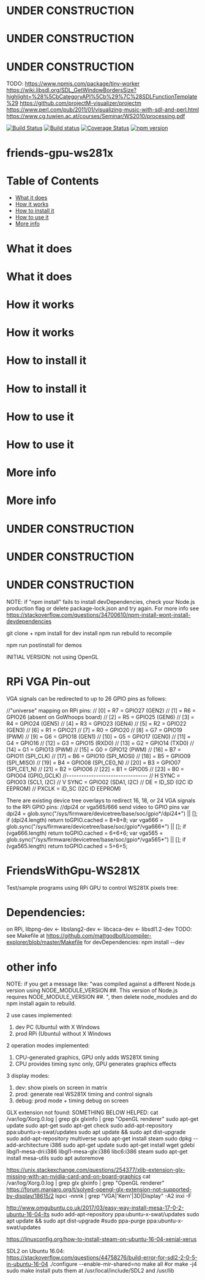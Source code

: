 # UNDER CONSTRUCTION
# UNDER CONSTRUCTION
# UNDER CONSTRUCTION


TODO:
https://www.npmjs.com/package/tiny-worker
https://wiki.libsdl.org/SDL_GetWindowBordersSize?highlight=%28%5CbCategoryAPI%5Cb%29%7C%28SDLFunctionTemplate%29
https://github.com/projectM-visualizer/projectm
https://www.perl.com/pub/2011/01/visualizing-music-with-sdl-and-perl.html
https://www.cg.tuwien.ac.at/courses/Seminar/WS2010/processing.pdf



[![Build Status](https://travis-ci.org/djulien/friends-gpu-ws281x.svg?branch=master)](https://travis-ci.org/djulien/friends-gpu-ws281x) 
[![Build status](https://ci.appveyor.com/api/projects/status/tbd/branch/master?svg=true)](https://ci.appveyor.com/project/djulien/friends-gp4-ws281x/branch/master) 
[![Coverage Status](https://coveralls.io/repos/djulien/friends-gpu-ws281x/badge.svg?branch=master&service=github)](https://coveralls.io/github/djulien/friends-gpu-ws281x?branch=master) 
[![npm version](https://badge.fury.io/js/tbd.svg)](http://badge.fury.io/js/tbd)

friends-gpu-ws281x
========

# Table of Contents
* [What it does](#what-it-does)
* [How it works](#how-it-works)
* [How to install it](#how-to-install-it)
* [How to use it](#how-to-use-it)
* [More info](#more-info)

What it does
============

# What it does

How it works
============

# How it works

How to install it
=================

# How to install it

How to use it
=============

# How to use it

More info
=========

# More info

# UNDER CONSTRUCTION
# UNDER CONSTRUCTION
# UNDER CONSTRUCTION

NOTE: if "npm install" fails to install devDependencies, check your Node.js production flag or delete package-lock.json and try again.
For more info see https://stackoverflow.com/questions/34700610/npm-install-wont-install-devdependencies

git clone + npm install for dev install
npm run rebuild to recompile

npm run postinstall for demos

INITIAL VERSION: not using OpenGL

# RPi VGA Pin-out
VGA signals can be redirected to up to 26 GPIO pins as follows:

//"universe" mapping on RPi pins:
// [0] = R7 = GPIO27 (GEN2)
// [1] = R6 = GPIO26 (absent on GoWhoops board)
// [2] = R5 = GPIO25 (GEN6)
// [3] = R4 = GPIO24 (GEN5)
// [4] = R3 = GPIO23 (GEN4)
// [5] = R2 = GPIO22 (GEN3)
// [6] = R1 = GPIO21
// [7] = R0 = GPIO20
// [8] = G7 = GPIO19 (PWM)
// [9] = G6 = GPIO18 (GEN1)
// [10] = G5 = GPIO17 (GEN0)
// [11] = G4 = GPIO16
// [12] = G3 = GPIO15 (RXD0)
// [13] = G2 = GPIO14 (TXD0)
// [14] = G1 = GPIO13 (PWM)
// [15] = G0 = GPIO12 (PWM)
// [16] = B7 = GPIO11 (SPI_CLK)
// [17] = B6 = GPIO10 (SPI_MOSI)
// [18] = B5 = GPIO09 (SPI_MISO)
// [19] = B4 = GPIO08 (SPI_CE0_N)
// [20] = B3 = GPIO07 (SPI_CE1_N)
// [21] = B2 = GPIO06
// [22] = B1 = GPIO05
// [23] = B0 = GPIO04 (GPIO_GCLK)
//---------------------------------
//    H SYNC = GPIO03 (SCL1, I2C)
//    V SYNC = GPIO02 (SDA1, I2C)
//        DE = ID_SD (I2C ID EEPROM)
//     PXCLK = ID_SC (I2C ID EEPROM)

There are existing device tree overlays to redirect 16, 18, or 24 VGA signals to the RPi GPIO pins:
//dpi24 or vga565/666 send video to GPIO pins
    var dpi24 = glob.sync("/sys/firmware/devicetree/base/soc/gpio*/dpi24*") || [];
    if (dpi24.length) return toGPIO.cached = 8+8+8;
    var vga666 = glob.sync("/sys/firmware/devicetree/base/soc/gpio*/vga666*") || [];
    if (vga666.length) return toGPIO.cached = 6+6+6;
    var vga565 = glob.sync("/sys/firmware/devicetree/base/soc/gpio*/vga565*") || [];
    if (vga565.length) return toGPIO.cached = 5+6+5;

# FriendsWithGpu-WS281X
Test/sample programs using RPi GPU to control WS281X pixels
tree:

# Dependencies:
on RPi, libpng-dev <- libslang2-dev <- libcaca-dev <- libsdl1.2-dev
TODO: see Makefile at https://github.com/mattgodbolt/compiler-explorer/blob/master/Makefile
for devDependencies:
npm install --dev

# other info
NOTE: if you get a message like:
"was compiled against a different Node.js version using
NODE_MODULE_VERSION ##. This version of Node.js requires
NODE_MODULE_VERSION ##. ", then
delete node_modules and do npm install again to rebuild.

2 use cases implemented:
1. dev PC (Ubuntu) with X Windows
2. prod RPi (Ubuntu) without X Windows

2 operation modes implemented:
1. CPU-generated graphics, GPU only adds WS281X timing
2. CPU provides timing sync only, GPU generates graphics effects

3 display modes:
1. dev: show pixels on screen in matrix
2. prod: generate real WS281X timing and control signals
3. debug: prod mode + timing debug on screen

GLX extension not found:
SOMETHING BELOW HELPED:
cat /var/log/Xorg.0.log | grep glx
glxinfo | grep "OpenGL renderer"
sudo apt-get update
sudo apt-get 
sudo apt-get  check
sudo add-apt-repository ppa:ubuntu-x-swat/updates
sudo apt update && sudo apt dist-upgrade
sudo add-apt-repository multiverse
sudo apt-get install steam
sudo dpkg --add-architecture i386
sudo apt-get update
sudo apt-get install wget gdebi libgl1-mesa-dri:i386 libgl1-mesa-glx:i386 libc6:i386
steam
sudo apt-get install mesa-utils
sudo apt autoremove


https://unix.stackexchange.com/questions/254377/xlib-extension-glx-missing-with-an-nvidia-card-and-on-board-graphics
cat /var/log/Xorg.0.log | grep glx
glxinfo | grep "OpenGL renderer"
https://forum.manjaro.org/t/solved-opengl-glx-extension-not-supported-by-display/18615/2
lspci -nnnk | grep "VGA\|'Kern'\|3D\|Display" -A2
inxi -F

http://www.omgubuntu.co.uk/2017/03/easy-way-install-mesa-17-0-2-ubuntu-16-04-lts
sudo add-apt-repository ppa:ubuntu-x-swat/updates
sudo apt update && sudo apt dist-upgrade
#sudo ppa-purge ppa:ubuntu-x-swat/updates

https://linuxconfig.org/how-to-install-steam-on-ubuntu-16-04-xenial-xerus

SDL2 on Ubuntu 16.04:
https://stackoverflow.com/questions/44758276/build-error-for-sdl2-2-0-5-in-ubuntu-16-04
 ./configure --enable-mir-shared=no
 make all  #or make -j4
 sudo make install
puts them at /usr/local/include/SDL2 and /usr/lib
